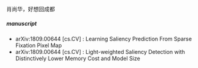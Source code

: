 肖尚华，好想回成都

##### manuscript
 - arXiv:1809.00644 [cs.CV] : Learning Saliency Prediction From Sparse Fixation Pixel Map
 - arXiv:1809.00644 [cs.CV] : Light-weighted Saliency Detection with Distinctively Lower Memory Cost and Model Size

[1]: https://arxiv.org/abs/1809.00644
[2]: https://arxiv.org/abs/1809.00644
